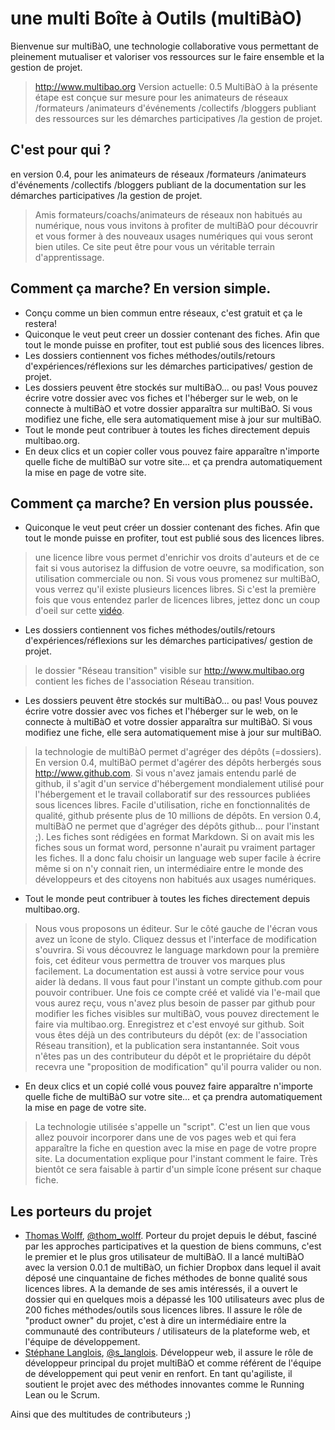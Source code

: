# une multi Boîte à Outils (multiBàO)

Bienvenue sur multiBàO, une technologie collaborative vous permettant de pleinement mutualiser et valoriser vos ressources sur le faire ensemble et la gestion de projet. 

> http://www.multibao.org
> Version actuelle: 0.5
> MultiBàO à la présente étape est conçue sur mesure pour les animateurs de réseaux /formateurs /animateurs d'événements /collectifs /bloggers publiant des ressources sur les démarches participatives /la gestion de projet.








## C'est pour qui ?

en version 0.4, pour les animateurs de réseaux /formateurs /animateurs d'événements /collectifs /bloggers publiant de la documentation sur les démarches participatives /la gestion de projet.

> Amis formateurs/coachs/animateurs de réseaux non habitués au numérique, nous vous invitons à profiter de multiBàO pour découvrir et vous former à des nouveaux usages numériques qui vous seront bien utiles. Ce site peut être pour vous un véritable terrain d'apprentissage. 

## Comment ça marche? En version simple.

* Conçu comme un bien commun entre réseaux, c'est gratuit et ça le restera! 
* Quiconque le veut peut creer un dossier contenant des fiches. Afin que tout le monde puisse en profiter, tout est publié sous des licences libres. 
* Les dossiers contiennent vos fiches méthodes/outils/retours d'expériences/réflexions sur les démarches participatives/ gestion de projet.
* Les dossiers peuvent être stockés sur multiBàO... ou pas! Vous pouvez écrire votre dossier avec vos fiches et l'héberger sur le web, on le connecte à multiBàO et votre dossier apparaîtra sur multiBàO. Si vous modifiez une fiche, elle sera automatiquement mise à jour sur multiBàO.
* Tout le monde peut contribuer à toutes les fiches directement depuis multibao.org. 
* En deux clics et un copier coller vous pouvez faire apparaître n'importe quelle fiche de multiBàO sur votre site... et ça prendra automatiquement la mise en page de votre site. 

## Comment ça marche? En version plus poussée.

* Quiconque le veut peut créer un dossier contenant des fiches. Afin que tout le monde puisse en profiter, tout est publié sous des licences libres. 

> une licence libre vous permet d'enrichir vos droits d'auteurs et de ce fait si vous autorisez la diffusion de votre oeuvre, sa modification, son utilisation commerciale ou non. Si vous vous promenez sur multiBàO, vous verrez qu'il existe plusieurs licences libres. Si c'est la première fois que vous entendez parler de licences libres, jettez donc un coup d'oeil sur cette [vidéo](https://www.youtube.com/watch?v=R-mJE1w6zwU). 

* Les dossiers contiennent vos fiches méthodes/outils/retours d'expériences/réflexions sur les démarches participatives/ gestion de projet.

> le dossier "Réseau transition" visible sur http://www.multibao.org contient les fiches de l'association Réseau transition. 

* Les dossiers peuvent être stockés sur multiBàO... ou pas! Vous pouvez écrire votre dossier avec vos fiches et l'héberger sur le web, on le connecte à multiBàO et votre dossier apparaîtra sur multiBàO. Si vous modifiez une fiche, elle sera automatiquement mise à jour sur multiBàO.

> la technologie de multiBàO permet d'agréger des dépôts (=dossiers).
> En version 0.4, multiBàO permet d'agérer des dépôts herbergés sous http://www.github.com. Si vous n'avez jamais entendu parlé de github, il s'agit d'un service d'hébergement mondialement utilisé pour l'hébergement et le travail collaboratif sur des ressources publiées sous licences libres. Facile d'utilisation, riche en fonctionnalités de qualité, github présente plus de 10 millions de dépôts. En version 0.4, multiBàO ne permet que d'agréger des dépôts github... pour l'instant ;). 
> Les fiches sont rédigées en format Markdown. Si on avait mis les fiches sous un format word, personne n'aurait pu vraiment partager les fiches. Il a donc falu choisir un language web super facile à écrire même si on n'y connait rien, un intermédiaire entre le monde des développeurs et des citoyens non habitués aux usages numériques.

* Tout le monde peut contribuer à toutes les fiches directement depuis multibao.org. 

> Nous vous proposons un éditeur. Sur le côté gauche de l'écran vous avez un îcone de stylo. Cliquez dessus et l'interface de modification s'ouvrira. 
> Si vous découvrez le language markdown pour la première fois, cet éditeur vous permettra de trouver vos marques plus facilement. La documentation est aussi à votre service pour vous aider là dedans.
> Il vous faut pour l'instant un compte github.com pour pouvoir contribuer. Une fois ce compte créé et validé via l'e-mail que vous aurez reçu, vous n'avez plus besoin de passer par github pour modifier les fiches visibles sur multiBàO, vous pouvez directement le faire via multibao.org.
> Enregistrez et c'est envoyé sur github. Soit vous êtes déjà un des contributeurs du dépôt (ex: de l'association Réseau transition), et la publication sera instantannée. Soit vous n'êtes pas un des contributeur du dépôt et le propriétaire du dépôt recevra une "proposition de modification" qu'il pourra valider ou non. 

* En deux clics et un copié collé vous pouvez faire apparaître n'importe quelle fiche de multiBàO sur votre site... et ça prendra automatiquement la mise en page de votre site. 

> La technologie utilisée s'appelle un "script". C'est un lien que vous allez pouvoir incorporer dans une de vos pages web et qui fera apparaître la fiche en question avec la mise en page de votre propre site.
> La documentation explique pour l'instant comment le faire. Très bientôt ce sera faisable à partir d'un simple îcone présent sur chaque fiche. 

## Les porteurs du projet

* [Thomas Wolff](https://fr.linkedin.com/pub/thomas-wolff/a5/a41/a8a), [@thom_wolff](http://twitter.com/thom_wolff). Porteur du projet depuis le début, fasciné par les approches participatives et la question de biens communs, c'est le premier et le plus gros utilisateur de multiBàO. Il a lancé multiBàO avec la version 0.0.1 de multiBàO, un fichier Dropbox dans lequel il avait déposé une cinquantaine de fiches méthodes de bonne qualité sous licences libres. A la demande de ses amis intéressés, il a ouvert le dossier qui en quelques mois a dépassé les 100 utilisateurs avec plus de 200 fiches méthodes/outils sous licences libres. Il assure le rôle de "product owner" du projet, c'est à dire un intermédiaire entre la communauté des contributeurs / utilisateurs de la plateforme web, et l'équipe de développement. 
* [Stéphane Langlois](http://scopyleft.fr), [@s_langlois](http://twitter.com/s_langlois). Développeur web, il assure le rôle de développeur principal du projet multiBàO et comme référent de l'équipe de développement qui peut venir en renfort. En tant qu'agiliste, il soutient le projet avec des méthodes innovantes comme le Running Lean ou le Scrum. 

Ainsi que des multitudes de contributeurs ;)
